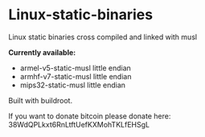 # Linux-static-binaries
Linux static binaries cross compiled and linked with musl

**Currently available:**
* armel-v5-static-musl little endian
* armhf-v7-static-musl little endian
* mips32-static-musl little endian


Built with buildroot.

If you want to donate bitcoin please donate here:
38WdQPLkxt6RnLtftUefKXMohTKLfEHSgL
